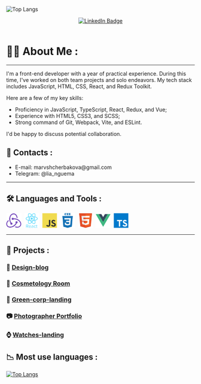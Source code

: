 
 ![Top Langs](https://github.com/MargaritaShch/MargaritaShch/assets/109623903/c8c9c973-dd69-4a59-b004-bd35594190d9)


<div id="badges" align="center">
  <a href="https://www.linkedin.com/in/margarita-shcherbakova-760003257/">
    <img src="https://img.shields.io/badge/LinkedIn-blue?style=for-the-badge&logo=linkedin&logoColor=white" alt="LinkedIn Badge"/>
  </a>
</div>

<div align="center">
  <img src="https://komarev.com/ghpvc/?username=MargaritaShch&style=flat-square&color=blue" alt="" />
</div>



# :woman_technologist: About Me :
---
<div>
  <p align="start">I'm a front-end developer with a year of practical experience. During this time, I've worked on both team projects and solo endeavors. My tech stack includes JavaScript, HTML, CSS, React, and Redux Toolkit.</p>
  <p>Here are a few of my key skills:</p>
  <ul>
     <li> Proficiency in JavaScript, TypeScript, React, Redux, and Vue;</li> 
     <li> Experience with HTML5, CSS3, and SCSS;</li>
     <li> Strong command of Git, Webpack, Vite, and ESLint.</li>
  </ul>
  <p>I'd be happy to discuss potential collaboration.</p> 
</div>

## :envelope_with_arrow: Contacts :
<ul align ="start">
  <li>E-mail: marvshcherbakova@gmail.com </li>
  <li>Telegram: @lia_nguema </li>
</ul>

---

## :hammer_and_wrench: Languages and Tools :

<div>
  <img src="https://github.com/devicons/devicon/blob/master/icons/redux/redux-original.svg" title="Redux" alt="Redux" width="40" height="40"/>&nbsp;
  <img src="https://github.com/devicons/devicon/blob/master/icons/react/react-original-wordmark.svg" title="React" alt="React" width="40" height="40"/>&nbsp;
  <img src="https://github.com/devicons/devicon/blob/master/icons/javascript/javascript-original.svg" title="JavaScript" alt="JavaScript" width="40" height="40"/>&nbsp;
  <img src="https://github.com/devicons/devicon/blob/master/icons/css3/css3-plain-wordmark.svg"  title="CSS3" alt="CSS" width="40" height="40"/>&nbsp;
  <img src="https://github.com/devicons/devicon/blob/master/icons/html5/html5-original.svg" title="HTML5" alt="HTML" width="40" height="40"/>&nbsp;  
  <img src="https://github.com/devicons/devicon/blob/master/icons/vuejs/vuejs-original.svg" title="VUE" alt="VUE" width="40" height="40"/>&nbsp; 
   <img src="https://github.com/devicons/devicon/blob/master/icons/typescript/typescript-original.svg" title="TypeScript" alt="TypeScript" width="40" height="40"/>&nbsp; 
  
</div>

---
## :art: Projects : 
   ### :pencil: [Design-blog](https://margaritashch.github.io/Design-Blog/)
   ### :nail_care: [Cosmetology Room](https://margaritashch.github.io/CosRoom/#ge) 
   ### :high_brightness: [Green-corp-landing](https://margaritashch.github.io/Green-corp-landing/) 
   ### :camera: [Photographer Portfolio](https://margaritashch.github.io/PhotographerPortfolio/)
   ### :watch: [Watches-landing](https://margaritashch.github.io/Watches-landing/) 
   
  
## :chart_with_downwards_trend: Most use languages : 
[![Top Langs](https://github-readme-stats.vercel.app/api/top-langs/?username=MargaritaShch&theme=dark&border_radius=25)](https://github.com/anuraghazra/github-readme-stats)
